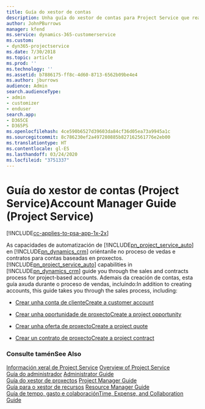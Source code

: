 ```yaml
---
title: Guía do xestor de contas
description: Unha guía do xestor de contas para Project Service que realiza o proceso de vendas e contratos para contas baseadas en proxectos
author: JohnPBurrows
manager: kfend
ms.service: dynamics-365-customerservice
ms.custom:
- dyn365-projectservice
ms.date: 7/30/2018
ms.topic: article
ms.prod: ''
ms.technology: ''
ms.assetid: b7886175-ff8c-4d60-8713-6562b09be4e4
ms.author: jburrows
audience: Admin
search.audienceType:
- admin
- customizer
- enduser
search.app:
- D365CE
- D365PS
ms.openlocfilehash: 4ce590b6527d39603da84cf36d05ea73a9945a1c
ms.sourcegitcommit: 8c786230ef2a497280885b827162561776e2eb00
ms.translationtype: HT
ms.contentlocale: gl-ES
ms.lasthandoff: 03/24/2020
ms.locfileid: "3751337"
---
```

# <a name="account-manager-guide-project-service"></a><span data-ttu-id="6bff5-103">Guía do xestor de contas (Project Service)</span><span class="sxs-lookup"><span data-stu-id="6bff5-103">Account Manager Guide (Project Service)</span></span>

[!INCLUDE[cc-applies-to-psa-app-1x-2x](../includes/cc-applies-to-psa-app-1x-2x.md)]

<span data-ttu-id="6bff5-104">As capacidades de automatización de [!INCLUDE[pn_project_service_auto](../includes/pn-project-service-auto.md)] en [!INCLUDE[pn_dynamics_crm](../includes/pn-dynamics-crm.md)] oriéntanlle no proceso de vedas e contratos para contas baseadas en proxectos.</span><span class="sxs-lookup"><span data-stu-id="6bff5-104">[!INCLUDE[pn_project_service_auto](../includes/pn-project-service-auto.md)] capabilities in [!INCLUDE[pn_dynamics_crm](../includes/pn-dynamics-crm.md)] guide you through the sales and contracts process for project-based accounts.</span></span> <span data-ttu-id="6bff5-105">Ademais da creación de contas, esta guía axuda durante o proceso de vendas, incluíndo:</span><span class="sxs-lookup"><span data-stu-id="6bff5-105">In addition to creating accounts, this guide takes you through the sales process, including:</span></span>  
  
-   [<span data-ttu-id="6bff5-106">Crear unha conta de cliente</span><span class="sxs-lookup"><span data-stu-id="6bff5-106">Create a customer account</span></span>](../project-service/create-customer-account.md)  
  
-   [<span data-ttu-id="6bff5-107">Crear unha oportunidade de proxecto</span><span class="sxs-lookup"><span data-stu-id="6bff5-107">Create a project opportunity</span></span>](../project-service/create-project-opportunity.md)  
  
-   [<span data-ttu-id="6bff5-108">Crear unha oferta de proxecto</span><span class="sxs-lookup"><span data-stu-id="6bff5-108">Create a project quote</span></span>](../project-service/create-project-quote.md)  
  
-   [<span data-ttu-id="6bff5-109">Crear un contrato de proxecto</span><span class="sxs-lookup"><span data-stu-id="6bff5-109">Create a project contract</span></span>](../project-service/create-project-contract.md)  
  
  
### <a name="see-also"></a><span data-ttu-id="6bff5-110">Consulte tamén</span><span class="sxs-lookup"><span data-stu-id="6bff5-110">See Also</span></span>  
 <span data-ttu-id="6bff5-111">[Información xeral de Project Service](../project-service/overview.md) </span><span class="sxs-lookup"><span data-stu-id="6bff5-111">[Overview of Project Service](../project-service/overview.md) </span></span>  
 <span data-ttu-id="6bff5-112">[Guía do administrador](../project-service/admin-guide.md) </span><span class="sxs-lookup"><span data-stu-id="6bff5-112">[Administrator Guide](../project-service/admin-guide.md) </span></span>  
 <span data-ttu-id="6bff5-113">[Guía do xestor de proxectos](../project-service/project-manager-guide.md) </span><span class="sxs-lookup"><span data-stu-id="6bff5-113">[Project Manager Guide](../project-service/project-manager-guide.md) </span></span>  
 <span data-ttu-id="6bff5-114">[Guía para o xestor de recursos](../project-service/resource-manager-guide.md) </span><span class="sxs-lookup"><span data-stu-id="6bff5-114">[Resource Manager Guide](../project-service/resource-manager-guide.md) </span></span>  
 [<span data-ttu-id="6bff5-115">Guía de tempo, gasto e colaboración</span><span class="sxs-lookup"><span data-stu-id="6bff5-115">Time, Expense, and Collaboration Guide</span></span>](../project-service/time-expense-collaboration-guide.md)
